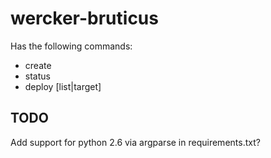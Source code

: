 wercker-bruticus
================

Has the following commands:
* create 
* status
* deploy [list|target]


TODO
----
Add support for python 2.6 via argparse in requirements.txt?
